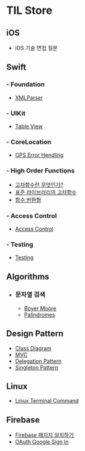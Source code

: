 # TIL Store

## iOS
- iOS 기술 면접 질문


## Swift

### - Foundation
- [XMLParser](Swift/Foundation/XMLParser.md)

### - UIKit
- [Table View](Swift/UIKit/TableView/README.md)

### - CoreLocation
- [GPS Error Hendling](Swift/CoreLocation/GPSErrorHandling.md)

### - High Order Functions
- [고차함수란 무엇인가?](Swift/Higher-Order-Functions/What_Is_High_Order_Function.md)
- [표준 라이브러리의 고차함수](Swift/Higher-Order-Functions/Higher-order_functions_in_the_standard_Library.md)
- [함수 반환형](Swift/Higher-Order-Functions/Function_as_a_return_type.md)

### - Access Control
- [Access Control](Swift/AccessControl.md)

### - Testing
- [Testing](Swift/Testing.md)

## Algorithms
  - ### 문자열 검색
    - [Boyer Moore](Algorithms/문자열검색/BoyerMoore.md)
    - [Palindromes](Algorithms/문자열검색/Palindromes.md)

## Design Pattern
- [Class Diagram](DesignPattern/ClassDiagram/README.md)
- [MVC](DesignPattern/StructuralDesignPattern/README.md)
- [Delegation Pattern](DesignPattern/BehavioralDesignPattern/Delegation-Pattern.md)
- [Singleton Pattern](DesignPattern/CreationalDesignPattern/SingletonPattern.md)
## Linux
- [Linux Terminal Command](Linux/LinuxTerminalCommand.md)

## Firebase
 - [Firebase 패지지 설치하기](Firebase/PackageInstall.md)
 - [OAuth Google Sign In](Firebase/GoogleSignIn.md)